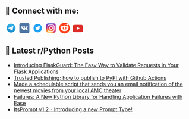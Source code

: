 ## 🔎 Connect with me:
[<img src="https://github.com/bullbesh/bullbesh/blob/main/images/Telegram.png" width="32" height="32" />](https://t.me/bullbesh)
[<img src="https://github.com/bullbesh/bullbesh/blob/main/images/VK.png" width="32" height="32" />](https://vk.com/bullbesh)
[<img src="https://github.com/bullbesh/bullbesh/blob/main/images/Twitter.png" width="32" height="32" />](https://twitter.com/bullbesh1)
[<img src="https://github.com/bullbesh/bullbesh/blob/main/images/Instagram.png" width="32" height="32" />](https://www.instagram.com/bullbesh)
[<img src="https://github.com/bullbesh/bullbesh/blob/main/images/Reddit.png" width="32" height="32" />](https://www.reddit.com/user/bullbesh)
[<img src="https://github.com/bullbesh/bullbesh/blob/main/images/YouTube.png" width="32" height="32" />](https://www.youtube.com/channel/UCtfjRs6uzgq5mfm8S06WTcg)

## 📕 Latest r/Python Posts
<!-- BLOG-POST-LIST:START -->
- [Introducing FlaskGuard: The Easy Way to Validate Requests in Your Flask Applications](https://www.reddit.com/r/Python/comments/13axxfb/introducing_flaskguard_the_easy_way_to_validate/)
- [Trusted Publishing; how to publish to PyPI with Github Actions](https://www.reddit.com/r/Python/comments/13atyr6/trusted_publishing_how_to_publish_to_pypi_with/)
- [Made a schedulable script that sends you an email notification of the newest movies from your local AMC theater](https://www.reddit.com/r/Python/comments/13askfn/made_a_schedulable_script_that_sends_you_an_email/)
- [Failures: A New Python Library for Handling Application Failures with Ease](https://www.reddit.com/r/Python/comments/13arhw1/failures_a_new_python_library_for_handling/)
- [ItsPrompt v1.2 - Introducing a new Prompt Type!](https://www.reddit.com/r/Python/comments/13am447/itsprompt_v12_introducing_a_new_prompt_type/)
<!-- BLOG-POST-LIST:END -->
